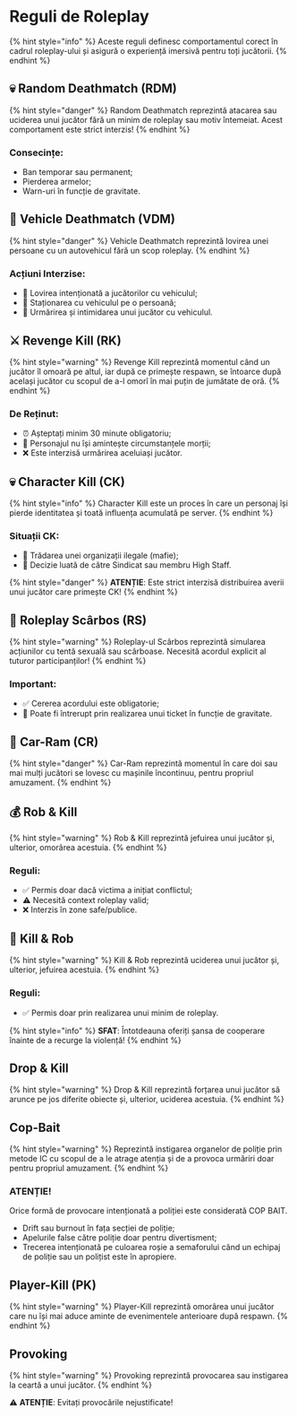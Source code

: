 # Reguli de Roleplay

{% hint style="info" %}
Aceste reguli definesc comportamentul corect în cadrul roleplay-ului și asigură o experiență imersivă pentru toți jucătorii.
{% endhint %}

## 💀 Random Deathmatch (RDM)

{% hint style="danger" %}
Random Deathmatch reprezintă atacarea sau uciderea unui jucător fără un minim de roleplay sau motiv întemeiat. Acest comportament este strict interzis!
{% endhint %}

### Consecințe:

* Ban temporar sau permanent;
* Pierderea armelor;
* Warn-uri în funcție de gravitate.

## 🚗 Vehicle Deathmatch (VDM)

{% hint style="danger" %}
Vehicle Deathmatch reprezintă lovirea unei persoane cu un autovehicul fără un scop roleplay.
{% endhint %}

### Acțiuni Interzise:

* 🚫 Lovirea intenționată a jucătorilor cu vehiculul;
* 🚫 Staționarea cu vehiculul pe o persoană;
* 🚫 Urmărirea și intimidarea unui jucător cu vehiculul.

## ⚔️ Revenge Kill (RK)

{% hint style="warning" %}
Revenge Kill reprezintă momentul când un jucător îl omoară pe altul, iar după ce primește respawn, se întoarce după același jucător cu scopul de a-l omorî în mai puțin de jumătate de oră.
{% endhint %}

### De Reținut:

* ⏰ Așteptați minim 30 minute obligatoriu;
* 🧠 Personajul nu își amintește circumstanțele morții;
* ❌ Este interzisă urmărirea aceluiași jucător.

## 💀 Character Kill (CK)

{% hint style="info" %}
Character Kill este un proces în care un personaj își pierde identitatea și toată influența acumulată pe server.
{% endhint %}

### Situații CK:

* 🔪 Trădarea unei organizații ilegale (mafie);
* 👑 Decizie luată de către Sindicat sau membru High Staff.

{% hint style="danger" %}
**ATENȚIE**: Este strict interzisă distribuirea averii unui jucător care primește CK!
{% endhint %}

## 🔞 Roleplay Scârbos (RS)

{% hint style="warning" %}
Roleplay-ul Scârbos reprezintă simularea acțiunilor cu tentă sexuală sau scârboase. Necesită acordul explicit al tuturor participanților!
{% endhint %}

### Important:

* ✅ Cererea acordului este obligatorie;
* 🎫 Poate fi întrerupt prin realizarea unui ticket în funcție de gravitate.

## 🚙 Car-Ram (CR)

{% hint style="danger" %}
Car-Ram reprezintă momentul în care doi sau mai mulți jucători se lovesc cu mașinile încontinuu, pentru propriul amuzament. 
{% endhint %}

## 💰 Rob & Kill 

{% hint style="warning" %}
Rob & Kill reprezintă jefuirea unui jucător și, ulterior, omorârea acestuia.
{% endhint %}

### Reguli:

* ✅ Permis doar dacă victima a inițiat conflictul;
* ⚠️ Necesită context roleplay valid;
* ❌ Interzis în zone safe/publice.

## 🔫 Kill & Rob 

{% hint style="warning" %}
Kill & Rob reprezintă uciderea unui jucător și, ulterior, jefuirea acestuia.
{% endhint %}

### Reguli:

* ✅ Permis doar prin realizarea unui minim de roleplay.


{% hint style="info" %}
**SFAT**: Întotdeauna oferiți șansa de cooperare înainte de a recurge la violență!
{% endhint %}

## Drop & Kill 

{% hint style="warning" %}
Drop & Kill reprezintă forțarea unui jucător să arunce pe jos diferite obiecte și, ulterior, uciderea acestuia.
{% endhint %}

## Cop-Bait

{% hint style="warning" %}
Reprezintă instigarea organelor de poliție prin metode IC cu scopul de a le atrage atenția și de a provoca urmăriri doar pentru propriul amuzament.
{% endhint %}

### ATENȚIE!
Orice formă de provocare intenționată a poliției este considerată COP BAIT.
- Drift sau burnout în fața secției de poliție;
- Apelurile false către poliție doar pentru divertisment;
- Trecerea intenționată pe culoarea roșie a semaforului când un echipaj de poliție sau un polițist este în apropiere.

## Player-Kill (PK)

{% hint style="warning" %}
Player-Kill reprezintă omorârea unui jucător care nu își mai aduce aminte de evenimentele anterioare după respawn.
{% endhint %}

## Provoking

{% hint style="warning" %}
Provoking reprezintă provocarea sau instigarea la ceartă a unui jucător.
{% endhint %}

⚠️ **ATENȚIE**: Evitați provocările nejustificate!
